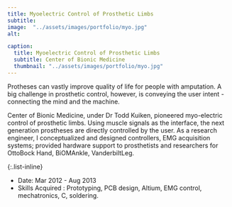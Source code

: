 ```yaml
---
title: Myoelectric Control of Prosthetic Limbs
subtitle: 
image:  "../assets/images/portfolio/myo.jpg"
alt: 

caption:
  title: Myoelectric Control of Prosthetic Limbs
  subtitle: Center of Bionic Medicine
  thumbnail: "../assets/images/portfolio/myo.jpg"
---
```


Protheses can vastly improve quality of life for people with amputation. A big challenge in prosthetic control, however, is conveying the user intent - connecting the mind and the machine. 

Center of Bionic Medicine, under Dr Todd Kuiken, pioneered myo-electric control of prosthetic limbs. Using muscle signals as the interface, the next generation prostheses are directly controlled by the user. As a research engineer, I conceptualized and designed controllers, EMG acquisition systems; provided hardware support to prosthetists and researchers for OttoBock Hand, BiOMAnkle, VanderbiltLeg.



{:.list-inline}
- Date: Mar 2012 - Aug 2013
- Skills Acquired : Prototyping, PCB design, Altium,  EMG control, mechatronics, C, soldering.